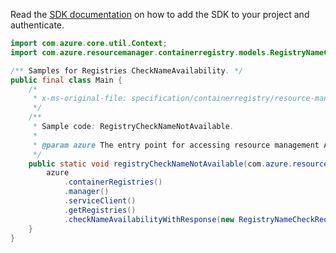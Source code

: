 Read the [SDK documentation](https://github.com/Azure/azure-sdk-for-java/blob/azure-resourcemanager_2.11.0/sdk/resourcemanager/azure-resourcemanager/README.md) on how to add the SDK to your project and authenticate.

```java
import com.azure.core.util.Context;
import com.azure.resourcemanager.containerregistry.models.RegistryNameCheckRequest;

/** Samples for Registries CheckNameAvailability. */
public final class Main {
    /*
     * x-ms-original-file: specification/containerregistry/resource-manager/Microsoft.ContainerRegistry/stable/2021-09-01/examples/RegistryCheckNameNotAvailable.json
     */
    /**
     * Sample code: RegistryCheckNameNotAvailable.
     *
     * @param azure The entry point for accessing resource management APIs in Azure.
     */
    public static void registryCheckNameNotAvailable(com.azure.resourcemanager.AzureResourceManager azure) {
        azure
            .containerRegistries()
            .manager()
            .serviceClient()
            .getRegistries()
            .checkNameAvailabilityWithResponse(new RegistryNameCheckRequest().withName("myRegistry"), Context.NONE);
    }
}
```
